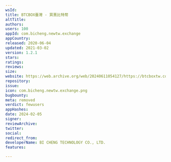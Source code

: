 ```yaml
---
wsId: 
title: BTCBOX臺灣 - 買賣比特幣
altTitle: 
authors: 
users: 100
appId: com.bicheng.newtw.exchange
appCountry: 
released: 2020-06-04
updated: 2021-03-02
version: 1.2.1
stars: 
ratings: 
reviews: 
size: 
website: https://web.archive.org/web/20240611054127/https://btcboxtw.com/
repository: 
issue: 
icon: com.bicheng.newtw.exchange.png
bugbounty: 
meta: removed
verdict: fewusers
appHashes: 
date: 2024-02-05
signer: 
reviewArchive: 
twitter: 
social: 
redirect_from: 
developerName: BI CHENG TECHNOLOGY CO., LTD.
features: 

---
```


